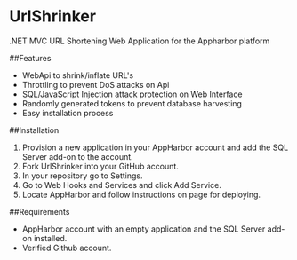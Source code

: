 # UrlShrinker
.NET MVC URL Shortening Web Application for the Appharbor platform

##Features

- WebApi to shrink/inflate URL's
- Throttling to prevent DoS attacks on Api
- SQL/JavaScript Injection attack protection on Web Interface
- Randomly generated tokens to prevent database harvesting
- Easy installation process


##Installation

1. Provision a new application in your AppHarbor account and add the SQL Server add-on to the account.
2. Fork UrlShrinker into your GitHub account.
3. In your repository go to Settings.
4. Go to Web Hooks and Services and click Add Service.
5. Locate AppHarbor and follow instructions on page for deploying.

##Requirements

- AppHarbor account with an empty application and the SQL Server add-on installed.
- Verified Github account. 

